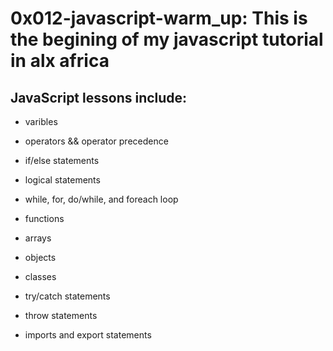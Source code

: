 # 0x012-javascript-warm_up: This is the begining of my javascript tutorial in alx africa

## JavaScript lessons include:
- varibles
* operators && operator precedence
+ if/else statements
- logical statements
* while, for, do/while, and foreach loop
+ functions
- arrays
* objects
+ classes
- try/catch statements
+ throw statements
* imports and export statements


